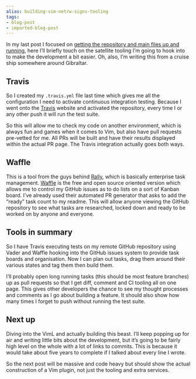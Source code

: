 ```yaml
---
alias: building-vim-netrw-signs-tooling
tags:
- blog-post
- imported-blog-post
---
```



In my last post I focused on [getting the repository and main files up and running](/building-vim-netrw-signs-introduction/), here I’ll briefly touch on the satellite tooling I’m going to hook into to make the development a bit easier. Oh, also, I’m writing this from a cruise ship somewhere around Gibraltar.

## Travis

So I created my `.travis.yml` file last time which gives me all the configuration I need to activate continuous integration testing. Because I went onto the [Travis](https://travis-ci.org/) website and activated the repository, every time I or any other push it will run the test suite.

So this will allow me to check my code on another environment, which is always fun and games when it comes to Vim, but also have pull requests pre-vetted for me. All PRs will be built and have their results displayed within the actual PR page. The Travis integration actually goes both ways.

## Waffle

This is a tool from the guys behind [Rally](https://www.rallydev.com/), which is basically enterprise task management. [Waffle](https://waffle.io/) is the free and open source oriented version which allows me to control my GitHub issues as to do lists on a sort of Kanban board. I’ve already used their automated PR generator that asks to add the “ready” task count to my readme. This will allow anyone viewing the GitHub repository to see what tasks are researched, locked down and ready to be worked on by anyone and everyone.

## Tools in summary

So I have Travis executing tests on my remote GitHub repository using Vader and Waffle hooking into the GitHub issues system to provide task boards and organisation. Now I can plan out tasks, drag them around their various states and tag them then build them.

I’ll probably open long running tasks (this should be most feature branches) up as pull requests so that I get diff, comment and CI tooling all on one page. This gives other developers the chance to see my thought processes and comments as I go about building a feature. It should also show how many times I forget to push without running the test suite.

## Next up

Diving into the VimL and actually building this beast. I’ll keep popping up for air and writing little bits about the development, but it’s going to be fairly high level on the whole with a lot of links to commits. This is because it would take about five years to complete if I talked about every line I wrote.

So the next post will be massive and code heavy but should show the actual construction of a Vim plugin, not just the tooling and extra services.
